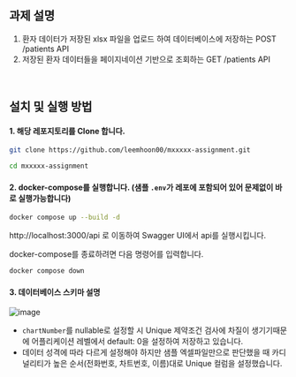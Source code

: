 ## 과제 설명

1. 환자 데이터가 저장된 xlsx 파일을 업로드 하여 데이터베이스에 저장하는 POST /patients API
2. 저장된 환자 데이터들을 페이지네이션 기반으로 조회하는 GET /patients API

<br />

## 설치 및 실행 방법

#### 1. 해당 레포지토리를 Clone 합니다.
```bash
git clone https://github.com/leemhoon00/mxxxxx-assignment.git

cd mxxxxx-assignment
```

#### 2. docker-compose를 실행합니다. (샘플 `.env`가 레포에 포함되어 있어 문제없이 바로 실행가능합니다)

```bash
docker compose up --build -d
```

http://localhost:3000/api 로 이동하여 Swagger UI에서 api를 실행시킵니다.

docker-compose를 종료하려면 다음 명령어를 입력합니다.
```bash
docker compose down
```

#### 3. 데이터베이스 스키마 설명

![image](https://github.com/user-attachments/assets/b269a34b-df99-4a7d-84ae-74d68853d5b1)

- `chartNumber`를 nullable로 설정할 시 Unique 제약조건 검사에 차질이 생기기때문에 어플리케이션 레벨에서 default: 0을 설정하여 저장하고 있습니다.
- 데이터 성격에 따라 다르게 설정해야 하지만 샘플 엑셀파일만으로 판단했을 때 카디널리티가 높은 순서(전화번호, 차트번호, 이름)대로 Unique 컬럼을 설정했습니다.
